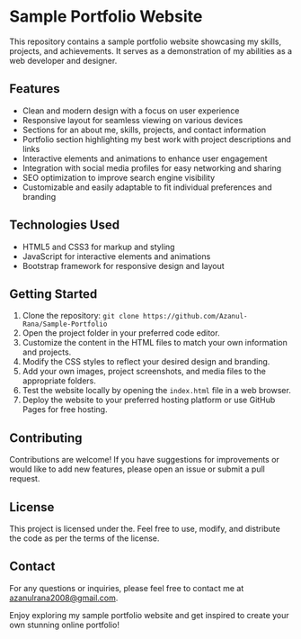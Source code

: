 # Sample Portfolio Website

This repository contains a sample portfolio website showcasing my skills, projects, and achievements. It serves as a demonstration of my abilities as a web developer and designer.

## Features

- Clean and modern design with a focus on user experience
- Responsive layout for seamless viewing on various devices
- Sections for an about me, skills, projects, and contact information
- Portfolio section highlighting my best work with project descriptions and links
- Interactive elements and animations to enhance user engagement
- Integration with social media profiles for easy networking and sharing
- SEO optimization to improve search engine visibility
- Customizable and easily adaptable to fit individual preferences and branding

## Technologies Used

- HTML5 and CSS3 for markup and styling
- JavaScript for interactive elements and animations
- Bootstrap framework for responsive design and layout


## Getting Started

1. Clone the repository: `git clone https://github.com/Azanul-Rana/Sample-Portfolio`
2. Open the project folder in your preferred code editor.
3. Customize the content in the HTML files to match your own information and projects.
4. Modify the CSS styles to reflect your desired design and branding.
5. Add your own images, project screenshots, and media files to the appropriate folders.
6. Test the website locally by opening the `index.html` file in a web browser.
7. Deploy the website to your preferred hosting platform or use GitHub Pages for free hosting.

## Contributing

Contributions are welcome! If you have suggestions for improvements or would like to add new features, please open an issue or submit a pull request.

## License

This project is licensed under the. Feel free to use, modify, and distribute the code as per the terms of the license.

## Contact

For any questions or inquiries, please feel free to contact me at azanulrana2008@gmail.com.

Enjoy exploring my sample portfolio website and get inspired to create your own stunning online portfolio!

